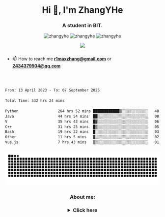 <h1 align="center">Hi 👋, I'm ZhangYHe</h1>
<h3 align="center">A student in BIT.</h3>

<p align="center"> 
  <img src="https://komarev.com/ghpvc/?username=zhangyhe&label=Profile%20views&color=0e75b6&style=flat" alt="zhangyhe" /> 
  <img src="https://img.shields.io/github/stars/ZhangYHe?color=lightgreen&style=plastic" alt="zhangyhe" /> 
  <img src="https://img.shields.io/github/followers/ZhangYHe?color=brighteen&style=plastic" alt="zhangyhe" /> 
</p>

<div align="center">
  <img src="https://profile-counter.glitch.me/ZhangYHe/count.svg?"  />
</div>

 <h3 align="center">
  
<!-- ![card](/cards.svg)  -->
  
</h3>

<!--
- 🔭 I’m currently working on **BITFSAE**
-->

- 📫 How to reach me **r1maxzhang@gmail.com** or **2434379504@qq.com**

<div> &nbsp;</div>
<!--
<p align="center" >
  <img width="400px" src="https://raw.githubusercontent.com/ZhangYHe/github-stats-terminal-style/master/github_stats.svg" alt="Github Stats" title="Terminal Style GitHub Stats">
</p>
-->

<!--
<h3 align="center">Recent Activity:</h1>
-->

<!--START_SECTION:activity-->

<!--END_SECTION:activity-->

<!-- Metrics -->
<!--
<h3 align="center">🛠 Languages and Tools:</h3>
<div align="center">
  <img src="https://cdn.jsdelivr.net/gh/devicons/devicon/icons/c/c-original.svg" height="40" alt="c logo"  />
  <img width="12" />
  <img src="https://cdn.jsdelivr.net/gh/devicons/devicon/icons/cplusplus/cplusplus-original.svg" height="40" alt="cplusplus logo"  />
  <img width="12" />
  <img src="https://cdn.jsdelivr.net/gh/devicons/devicon/icons/java/java-original.svg" height="40" alt="java logo"  />
  <img width="12" />
  <img src="https://cdn.jsdelivr.net/gh/devicons/devicon/icons/python/python-original.svg" height="40" alt="python logo"  />
  <img width="12" />
  <img src="https://cdn.jsdelivr.net/gh/devicons/devicon/icons/qt/qt-original.svg" height="40" alt="qt logo"  />
  <img width="12" />
  <img src="./img/logo/latex-color.svg" height="40" alt="latex logo"  />
  <img width="12" />
  <img src="https://cdn.jsdelivr.net/gh/devicons/devicon/icons/markdown/markdown-original.svg" height="40" alt="markdown logo"  />
  <img width="12" />
</div>

<div> &nbsp;</div>

<div align="center">
  <img src="https://cdn.jsdelivr.net/gh/devicons/devicon/icons/css3/css3-original.svg" height="40" alt="css3 logo"  />
  <img width="12" />
  <img src="https://cdn.jsdelivr.net/gh/devicons/devicon/icons/html5/html5-original.svg" height="40" alt="html5 logo"  />
  <img width="12" />
  <img src="https://www.chartjs.org/media/logo-title.svg" height="40" alt="chartjs logo"  />
  <img width="12" />
  <img src="https://cdn.jsdelivr.net/gh/devicons/devicon/icons/vuejs/vuejs-original.svg" height="40" alt="vuejs logo"  />
  <img width="12" />
  <img src="https://cdn.jsdelivr.net/gh/devicons/devicon/icons/flask/flask-original.svg" height="40" alt="flask logo"  />
  <img width="12" />
</div>

<div> &nbsp;</div>

<div align="center">
  <img src="https://cdn.jsdelivr.net/gh/devicons/devicon/icons/pytorch/pytorch-original.svg" height="40" alt="pytorch logo"  />
  <img width="12" />
  <img src="https://cdn.jsdelivr.net/gh/devicons/devicon/icons/tensorflow/tensorflow-original.svg" height="40" alt="tensorflow logo"  />
  <img width="12" />
  <img src="https://cdn.jsdelivr.net/gh/devicons/devicon/icons/numpy/numpy-original.svg" height="40" alt="numpy logo"  />
  <img width="12" />
  <img src="https://cdn.jsdelivr.net/gh/devicons/devicon/icons/pandas/pandas-original.svg" height="40" alt="pandas logo"  />
  <img width="12" />
  <img src="https://seaborn.pydata.org/_images/logo-mark-lightbg.svg" height="40" alt="seaborn logo"  />
  <img width="12" />
</div>

<div> &nbsp;</div>

<div align="center">
  <img src="https://cdn.jsdelivr.net/gh/devicons/devicon/icons/arduino/arduino-original.svg" height="40" alt="arduino logo"  />
  <img width="12" />
  <img src="https://cdn.jsdelivr.net/gh/devicons/devicon/icons/embeddedc/embeddedc-original.svg" height="40" alt="embeddedc logo"  />
  <img width="12" />
  <img src="https://cdn.jsdelivr.net/gh/devicons/devicon/icons/raspberrypi/raspberrypi-original.svg" height="40" alt="raspberrypi logo"  />
  <img width="12" />
  <img src="./img/logo/stmicroelectronics-color.svg" height="40" alt="stm32 logo"  />
  <img width="12" />
  <img src="./img/logo/altiumdesigner-color.svg" height="40" alt="AD logo"  />
  <img width="12" />
  <img src="./img/logo/armkeil-color.svg" height="40" alt="Keil logo"  />
  <img width="12" />
</div>

<div> &nbsp;</div>

<div align="center">
  <img src="https://cdn.jsdelivr.net/gh/devicons/devicon/icons/sqlite/sqlite-original.svg" height="40" alt="sqlite logo"  />
  <img width="12" />
  <img src="https://www.vectorlogo.zone/logos/apache_hadoop/apache_hadoop-icon.svg" height="40" alt="hadoop logo"  />
  <img width="12" />
  <img src="https://cdn.jsdelivr.net/gh/devicons/devicon/icons/mongodb/mongodb-original.svg" height="40" alt="mongodb logo"  />
  <img width="12" />
</div>

<div> &nbsp;</div>

<div align="center">
  <img src="https://cdn.jsdelivr.net/gh/devicons/devicon/icons/apple/apple-original.svg" height="40" alt="apple logo"  />
  <img width="12" />
  <img src="https://cdn.jsdelivr.net/gh/devicons/devicon/icons/linux/linux-original.svg" height="40" alt="linux logo"  />
  <img width="12" />
  <img src="https://cdn.jsdelivr.net/gh/devicons/devicon/icons/ubuntu/ubuntu-plain.svg" height="40" alt="ubuntu logo"  />
  <img width="12" />  
  <img src="https://cdn.jsdelivr.net/gh/devicons/devicon/icons/windows8/windows8-original.svg" height="40" alt="windows8 logo"  />
  <img width="12" />
</div>

<div> &nbsp;</div>

<div align="center">
  <img src="https://cdn.jsdelivr.net/gh/devicons/devicon/icons/labview/labview-original.svg" height="40" alt="labview logo"  />
  <img width="12" />
  <img src="https://cdn.jsdelivr.net/gh/devicons/devicon/icons/anaconda/anaconda-original.svg" height="40" alt="anaconda logo"  />
  <img width="12" />
  <img src="./img/logo/googlecolab-color.svg" height="40" alt="colab logo"  />
  <img width="12" />
  <img src="https://cdn.jsdelivr.net/gh/devicons/devicon/icons/vim/vim-original.svg" height="40" alt="vim logo"  />
  <img width="12" />
  <img src="https://cdn.jsdelivr.net/gh/devicons/devicon/icons/matlab/matlab-original.svg" height="40" alt="matlab logo"  />
  <img width="12" />
  <img src="https://cdn.jsdelivr.net/gh/devicons/devicon/icons/gcc/gcc-original.svg" height="40" alt="gcc logo"  />
  <img width="12" />
  <img src="https://cdn.jsdelivr.net/gh/devicons/devicon/icons/jupyter/jupyter-original.svg" height="40" alt="jupyter logo"  />
  <img width="12" />
  <img src="https://cdn.jsdelivr.net/gh/devicons/devicon/icons/ssh/ssh-original.svg" height="40" alt="ssh logo"  />
  <img width="12" />
  <img src="https://cdn.jsdelivr.net/gh/devicons/devicon/icons/git/git-original.svg" height="40" alt="git logo"  />
  <img width="12" />
  <img src="https://cdn.jsdelivr.net/gh/devicons/devicon/icons/bash/bash-original.svg" height="40" alt="bash logo"  />
  <img width="12" />
  <img src="https://cdn.jsdelivr.net/gh/devicons/devicon/icons/github/github-original.svg" height="40" alt="github logo"  />
  <img width="12" />
</div>

<div> &nbsp;</div>

<div align="center">
  <img src="https://cdn.jsdelivr.net/gh/devicons/devicon/icons/vscode/vscode-original.svg" height="40" alt="vscode logo"  />
  <img width="12" />
  <img src="https://cdn.jsdelivr.net/gh/devicons/devicon/icons/visualstudio/visualstudio-plain.svg" height="40" alt="visualstudio logo"  />
  <img width="12" />
  <img src="https://cdn.jsdelivr.net/gh/devicons/devicon/icons/xcode/xcode-original.svg" height="40" alt="xcode logo"  />
  <img width="12" />
  <img src="https://cdn.jsdelivr.net/gh/devicons/devicon/icons/pycharm/pycharm-original.svg" height="40" alt="pycharm logo"  />
  <img width="12" />
  <img src="https://cdn.jsdelivr.net/gh/devicons/devicon/icons/intellij/intellij-original.svg" height="40" alt="intellij logo"  />
  <img width="12" />
  <img src="./img/logo/adobephotoshop-color.svg" height="40" alt="photoshop logo"  />
  <img width="12" />
  <img src="./img/logo/adobepremierepro-color.svg" height="40" alt="premierepro logo"  />
  <img width="12" />
  <img src="https://www.vectorlogo.zone/logos/getpostman/getpostman-icon.svg" height="40" alt="postman logo" />
  <img width="12" />
  <img src="https://raw.githubusercontent.com/detain/svg-logos/780f25886640cef088af994181646db2f6b1a3f8/svg/selenium-logo.svg" height="40" alt="selenium logo" />
  <img width="12" />
</div>
-->

<div> &nbsp;</div>

<!--START_SECTION:waka-->

```txt
From: 13 April 2023 - To: 07 September 2025

Total Time: 532 hrs 24 mins

Python                  264 hrs 52 mins ████████████▒░░░░░░░░░░░░   48.73 %
Java                    44 hrs 54 mins  ██░░░░░░░░░░░░░░░░░░░░░░░   08.26 %
V                       35 hrs 43 mins  █▓░░░░░░░░░░░░░░░░░░░░░░░   06.57 %
C++                     31 hrs 25 mins  █▒░░░░░░░░░░░░░░░░░░░░░░░   05.78 %
Bash                    19 hrs 22 mins  █░░░░░░░░░░░░░░░░░░░░░░░░   03.57 %
Other                   11 hrs 5 mins   ▓░░░░░░░░░░░░░░░░░░░░░░░░   02.04 %
Vue.js                  7 hrs 43 mins   ▒░░░░░░░░░░░░░░░░░░░░░░░░   01.42 %
```

<!--END_SECTION:waka-->

<!--START_SECTION:waka new-->

<!--END_SECTION:waka new-->
<!--
<p align="center"> 
  <a href="https://github.com/ryo-ma/github-profile-trophy"><img src="https://github-profile-trophy.vercel.app/?username=zhangyhe" alt="zhangyhe" /></a> 
</p>
 -->
 
 <!--
<p><img align="left" src="https://github-readme-stats.vercel.app/api/top-langs?username=zhangyhe&show_icons=true&locale=en&layout=compact" alt="zhangyhe" /></p>

<p>&nbsp;<img align="center" src="https://github-readme-stats.vercel.app/api?username=zhangyhe&show_icons=true&locale=en" alt="zhangyhe" /></p>
-->

<!--
 <h3 align="center">Connect with me:</h3>
<p align="center">
<a href="https://kaggle.com/yunhezhang" target="blank"><img align="center" src="https://raw.githubusercontent.com/rahuldkjain/github-profile-readme-generator/master/src/images/icons/Social/kaggle.svg" alt="yunhezhang" height="30" width="40" /></a>
<a href="https://www.leetcode.com/r1max" target="blank"><img align="center" src="https://raw.githubusercontent.com/rahuldkjain/github-profile-readme-generator/master/src/images/icons/Social/leet-code.svg" alt="r1max" height="30" width="40" /></a>
</p>
-->

<h3 align="center">
  
![Snake animation](https://github.com/ZhangYHe/ZhangYHe/blob/output/snake.svg)

</h3>



<!--
<h3 align="center">Recent Games:</h3>
-->

 <h3 align="center">About me:</h3>
 
 <h3 align="center"><details> <summary>Click here</summary>

 <h3 align="center">
  
![](./profile-3d-contrib/profile-season-animate.svg)

</h3>
  
![Metrics](/github-metrics.svg)
  
</details></h3>
 
 
 
 
<!--  -->
<!-- <p>&nbsp;</p><p><img align="center" src="https://github-readme-streak-stats.herokuapp.com/?user=zhangyhe&" alt="zhangyhe" /></p>-->

<!-- ### Hi 👋 I'm ZhangYHe   
![GitHub User's stars](https://img.shields.io/github/stars/ZhangYHe?color=lightgreen&style=plastic) ![GitHub followers](https://img.shields.io/github/followers/ZhangYHe?color=brighteen&style=plastic)   
- 🔭 I’m currently working on BITFSAE   

[![Anurag's GitHub stats](https://github-readme-stats.vercel.app/api?username=ZhangYHe&count_private=true&hide=Assembly,Makefile&show_icons=true&theme=vue)](https://github.com/anuraghazra/github-readme-stats)   

[![Top Langs](https://github-readme-stats.vercel.app/api/top-langs/?username=ZhangYHe&layout=compact&theme=vue)](https://github.com/anuraghazra/github-readme-stats)

<!--
**ZhangYHe/ZhangYHe** is a ✨ _special_ ✨ repository because its `README.md` (this file) appears on your GitHub profile.

Here are some ideas to get you started:

- 🔭 I’m currently working on ...
- 🌱 I’m currently learning ...
- 👯 I’m looking to collaborate on ...
- 🤔 I’m looking for help with ...
- 💬 Ask me about ...
- 📫 How to reach me: ...
- 😄 Pronouns: ...
- ⚡ Fun fact: ...
-->
